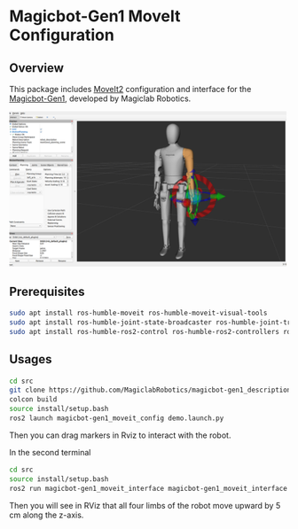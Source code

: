 # Magicbot-Gen1 MoveIt Configuration

## Overview
This package includes [MoveIt2](https://moveit.picknik.ai/humble/) configuration and interface for the [Magicbot-Gen1](https://www.magiclab.top/human), developed by Magiclab Robotics.

<img src="doc/moveit.png" width="500"/>

## Prerequisites
```bash
sudo apt install ros-humble-moveit ros-humble-moveit-visual-tools
sudo apt install ros-humble-joint-state-broadcaster ros-humble-joint-trajectory-controller
sudo apt install ros-humble-ros2-control ros-humble-ros2-controllers ros-humble-controller-manager
```

## Usages
```bash
cd src
git clone https://github.com/MagiclabRobotics/magicbot-gen1_description.git
colcon build
source install/setup.bash
ros2 launch magicbot-gen1_moveit_config demo.launch.py
```
Then you can drag markers in Rviz to interact with the robot.

In the second terminal
```bash
cd src
source install/setup.bash
ros2 run magicbot-gen1_moveit_interface magicbot-gen1_moveit_interface
```
Then you will see in RViz that all four limbs of the robot move upward by 5 cm along the z-axis.
